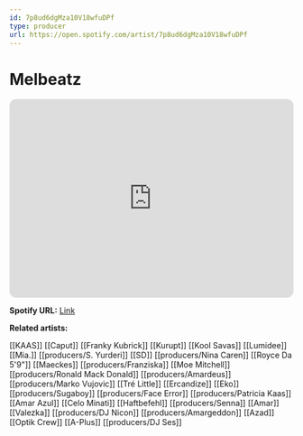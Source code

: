 ```yaml
---
id: 7p8ud6dgMza10V18wfuDPf
type: producer
url: https://open.spotify.com/artist/7p8ud6dgMza10V18wfuDPf
---
```

# Melbeatz

<iframe style="border-radius:12px" src="https://open.spotify.com/embed/artist/7p8ud6dgMza10V18wfuDPf" width="100%" height="352" frameBorder="0" allowfullscreen="" allow="autoplay; clipboard-write; encrypted-media; fullscreen; picture-in-picture" loading="lazy"></iframe>

**Spotify URL:** [Link](https://open.spotify.com/artist/7p8ud6dgMza10V18wfuDPf)

**Related artists:**

[[KAAS]]
[[Caput]]
[[Franky Kubrick]]
[[Kurupt]]
[[Kool Savas]]
[[Lumidee]]
[[Mia.]]
[[producers/S. Yurderi]]
[[SD]]
[[producers/Nina Caren]]
[[Royce Da 5'9"]]
[[Maeckes]]
[[producers/Franziska]]
[[Moe Mitchell]]
[[producers/Ronald Mack Donald]]
[[producers/Amardeus]]
[[producers/Marko Vujovic]]
[[Tré Little]]
[[Ercandize]]
[[Eko]]
[[producers/Sugaboy]]
[[producers/Face Error]]
[[producers/Patricia Kaas]]
[[Amar Azul]]
[[Celo Minati]]
[[Haftbefehl]]
[[producers/Senna]]
[[Amar]]
[[Valezka]]
[[producers/DJ Nicon]]
[[producers/Amargeddon]]
[[Azad]]
[[Optik Crew]]
[[A-Plus]]
[[producers/DJ Ses]]
